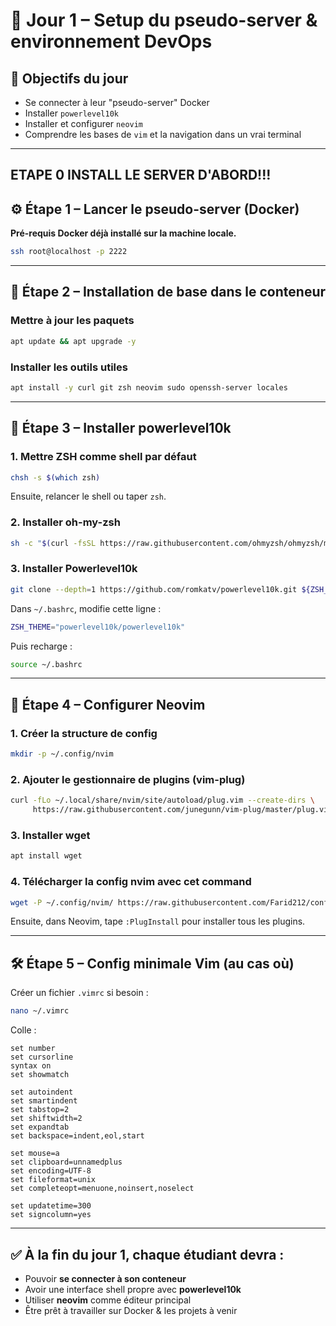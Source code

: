 # 🧠 Jour 1 – Setup du pseudo-server & environnement DevOps

## 🎯 Objectifs du jour

- Se connecter à leur "pseudo-server" Docker
- Installer `powerlevel10k`
- Installer et configurer `neovim`
- Comprendre les bases de `vim` et la navigation dans un vrai terminal

---

## ETAPE 0 INSTALL LE SERVER D'ABORD!!!

## ⚙️ Étape 1 – Lancer le pseudo-server (Docker)

**Pré-requis Docker déjà installé sur la machine locale.**

```bash
ssh root@localhost -p 2222
```

---

## 🧪 Étape 2 – Installation de base dans le conteneur

### Mettre à jour les paquets

```bash
apt update && apt upgrade -y
```

### Installer les outils utiles

```bash
apt install -y curl git zsh neovim sudo openssh-server locales
```

---

## 🌈 Étape 3 – Installer powerlevel10k

### 1. Mettre ZSH comme shell par défaut

```bash
chsh -s $(which zsh)
```

Ensuite, relancer le shell ou taper `zsh`.

### 2. Installer oh-my-zsh

```bash
sh -c "$(curl -fsSL https://raw.githubusercontent.com/ohmyzsh/ohmyzsh/master/tools/install.sh)"
```

### 3. Installer Powerlevel10k

```bash
git clone --depth=1 https://github.com/romkatv/powerlevel10k.git ${ZSH_CUSTOM:-~/.oh-my-zsh/custom}/themes/powerlevel10k
```

Dans `~/.bashrc`, modifie cette ligne :

```bash
ZSH_THEME="powerlevel10k/powerlevel10k"
```

Puis recharge :

```bash
source ~/.bashrc
```

---

## 🧠 Étape 4 – Configurer Neovim

### 1. Créer la structure de config

```bash
mkdir -p ~/.config/nvim
```

### 2. Ajouter le gestionnaire de plugins (vim-plug)

```bash
curl -fLo ~/.local/share/nvim/site/autoload/plug.vim --create-dirs \
     https://raw.githubusercontent.com/junegunn/vim-plug/master/plug.vim
```

### 3. Installer wget 

```bash
apt install wget
```

### 4. Télécharger la config nvim avec cet command 
```bash
wget -P ~/.config/nvim/ https://raw.githubusercontent.com/Farid212/config-files/refs/heads/master/nvim/init.vim
```

Ensuite, dans Neovim, tape `:PlugInstall` pour installer tous les plugins.

---

## 🛠 Étape 5 – Config minimale Vim (au cas où)

Créer un fichier `.vimrc` si besoin :

```bash
nano ~/.vimrc
```

Colle :

```vim
set number
set cursorline
syntax on
set showmatch

set autoindent
set smartindent
set tabstop=2
set shiftwidth=2
set expandtab
set backspace=indent,eol,start

set mouse=a
set clipboard=unnamedplus
set encoding=UTF-8
set fileformat=unix
set completeopt=menuone,noinsert,noselect

set updatetime=300
set signcolumn=yes
```

---

## ✅ À la fin du jour 1, chaque étudiant devra :

- Pouvoir **se connecter à son conteneur**
- Avoir une interface shell propre avec **powerlevel10k**
- Utiliser **neovim** comme éditeur principal
- Être prêt à travailler sur Docker & les projets à venir
